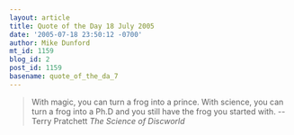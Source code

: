 ```yaml
---
layout: article
title: Quote of the Day 18 July 2005
date: '2005-07-18 23:50:12 -0700'
author: Mike Dunford
mt_id: 1159
blog_id: 2
post_id: 1159
basename: quote_of_the_da_7
---
```

> With magic, you can turn a frog into a prince. With science, you can turn a frog into a Ph.D and you still have the frog you started with.
> --Terry Pratchett
> _The Science of Discworld_
